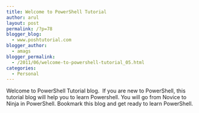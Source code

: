 ```yaml
---
title: Welcome to PowerShell Tutorial
author: arul
layout: post
permalink: /?p=78
blogger_blog:
  - www.poshtutorial.com
blogger_author:
  - amags
blogger_permalink:
  - /2011/06/welcome-to-powershell-tutorial_05.html
categories:
  - Personal
---
```

<div>
  <div>
    <div>
      <div>
        Welcome to PowerShell Tutorial blog.  If you are new to PowerShell, this tutorial blog will help you to learn Powershell. You will go from Novice to Ninja in PowerShell. Bookmark this blog and get ready to learn PowerShell.
      </div>
    </div>
  </div>
</div>